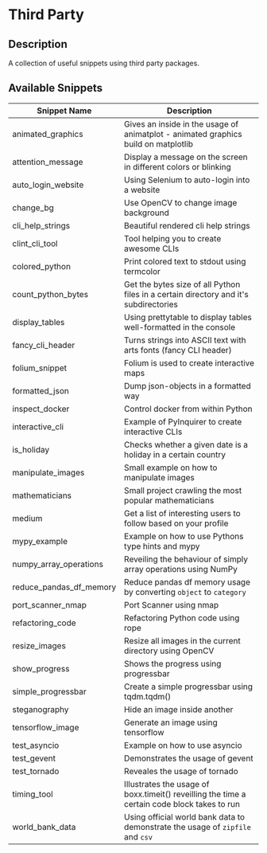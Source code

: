 # Third Party #
## Description ##
A collection of useful snippets using third party packages.

## Available Snippets ##
| Snippet Name | Description |
|--------------|-------------|
| animated_graphics | Gives an inside in the usage of animatplot - animated graphics build on matplotlib |
| attention_message | Display a message on the screen in different colors or blinking |
| auto_login_website | Using Selenium to auto-login into a website |
| change_bg | Use OpenCV to change image background |
| cli_help_strings | Beautiful rendered cli help strings |
| clint_cli_tool | Tool helping you to create awesome CLIs |
| colored_python | Print colored text to stdout using termcolor |
| count_python_bytes | Get the bytes size of all Python files in a certain directory and it's subdirectories |
| display_tables | Using prettytable to display tables well-formatted in the console |
| fancy_cli_header | Turns strings into ASCII text with arts fonts (fancy CLI header) |
| folium_snippet | Folium is used to create interactive maps |
| formatted_json | Dump json-objects in a formatted way |
| inspect_docker | Control docker from within Python |
| interactive_cli | Example of PyInquirer to create interactive CLIs |
| is_holiday | Checks whether a given date is a holiday in a certain country |
| manipulate_images | Small example on how to manipulate images |
| mathematicians | Small project crawling the most popular mathematicians |
| medium | Get a list of interesting users to follow based on your profile |
| mypy_example | Example on how to use Pythons type hints and mypy |
| numpy_array_operations | Reveiling the behaviour of simply array operations using NumPy |
| reduce_pandas_df_memory | Reduce pandas df memory usage by converting `object` to `category` |
| port_scanner_nmap | Port Scanner using nmap |
| refactoring_code | Refactoring Python code using rope |
| resize_images | Resize all images in the current directory using OpenCV |
| show_progress | Shows the progress using progressbar |
| simple_progressbar | Create a simple progressbar using tqdm.tqdm() |
| steganography | Hide an image inside another |
| tensorflow_image | Generate an image using tensorflow |
| test_asyncio | Example on how to use asyncio |
| test_gevent | Demonstrates the usage of gevent |
| test_tornado | Reveales the usage of tornado |
| timing_tool | Illustrates the usage of boxx.timeit() reveilling the time a certain code block takes to run |
| world_bank_data | Using official world bank data to demonstrate the usage of `zipfile` and `csv` |
